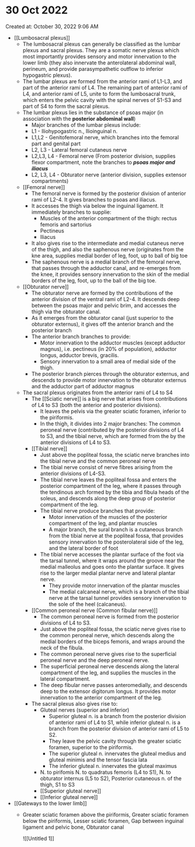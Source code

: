 # 30 Oct 2022

Created at: October 30, 2022 9:06 AM

- [[Lumbosacral plexus]]
    - The lumbosacral plexus can generally be classified as the lumbar plexus and sacral plexus. They are a somatic nerve plexus which most importantly provides sensory and motor innervation to the lower limb (they also innervate the anterolateral abdominal wall, perineum, and provide parasympathetic outflow to inferior hypogastric plexus).
    - The lumbar plexus are formed from the anterior rami of L1-L3, and part of the anterior rami of L4. The remaining part of anterior rami of L4, and anterior rami of L5, unite to form the lumbosacral trunk, which enters the pelvic cavity with the spinal nerves of S1-S3 and part of S4 to form the sacral plexus.
    - The lumbar plexus lies in the substance of psoas major (in association with the ******************posterior abdominal wall******************)
        - Major branches of the lumbar plexus include:
        - L1 - Iliohypogastric n., Ilioinguinal n.
        - L1,L2 - Genitofemoral nerve, which branches into the femoral part and genital part
        - L2, L3 - Lateral femoral cutaneus nerve
        - L2,L3, L4 - Femoral nerve (From posterior division, supplies flexor compartment, note the branches to ***********************psoas major and iliacus***********************
        - L2, L3, L4 - Obturator nerve (anterior division, supplies extensor compartments)
    - [[Femoral nerve]]
        - The femoral nerve is formed by the posterior division of anterior rami of L2-4. It gives branches to psoas and iliacus.
        - It accesses the thigh via below the inguinal ligament. It immediately branches to supplie:
            - Muscles of the anterior compartment of the thigh: rectus femoris and sartorius
            - Pectineus
            - Iliacus
        - It also gives rise to the intermediate and medial cutaneus nerve of the thigh, and also the saphenous nerve (originates from the kne area, supplies medial border of leg, foot, up to ball of big toe
        - The saphenous nerve is a medial branch of the femoral nerve, that passes through the adductor canal, and re-emerges from the knee, it provides sensory innervation to the skin of the medial borders of the leg, foot, up to the ball of the big toe.
    - [[Obturator nerve]]
        - The obturator nerve are formed by the contributions of the anterior division of the ventral rami of L2-4. It descends deep between the psoas major and pelvic brim, and accesses the thigh via the obturator canal.
        - As it emerges from the obturator canal (just superior to the obturator externus), it gives off the anterior branch and the posterior branch
        - The anterior branch branches to provide:
            - Motor innervation to the adductor muscles (except adductor magnus), i.e. pectineus (in 20% of population), adductor longus, adductor brevis, gracilis.
            - Sensory innervation to a small area of medial side of the thigh.
        - The posterior branch pierces through the obturator externus, and descends to provide motor innervation to the obturator externus and the adductor part of adductor magnus
    - The sacral plexus originates from the anterior rami of L4 to S4
        - The [[Sciatic nerve]]  is a big nerve that arises from contributions of L4 to S3 (both the anterior and posterior divisions).
            - It leaves the pelvis via the greater sciatic foramen, inferior to the piriformis.
            - In the thigh, it divides into 2 major branches: The common peroneal nerve (contributed by the posterior divisions of L4 to S3, and the tibial nerve, which are formed from the by the anterior divisions of L4 to S3.
        - [[Tibial nerve]]
            - Just above the popliteal fossa, the sciatic nerve branches into the tibial nerve and the common peroneal nerve
            - The tibial nerve consist of nerve fibres arising from the anterior divisions of L4-S3.
            - The tibial nerve leaves the popliteal fossa and enters the posterior compartment of the leg, where it passes through the tendinous arch formed by the tibia and fibula heads of the soleus, and descends along the deep group of posterior compartment of the leg.
            - The tibial nerve produce branches that provide:
                - Motor innervation of the muscles of the posterior compartment of the leg, and plantar muscles
                - A major branch, the sural branch is a cutaneous branch from the tibial nerve at the popliteal fossa, that provides sensory innervation to the posterolateral side of the leg, and the lateral border of foot
            - The tibial nerve accesses the plantar surface of the foot via the tarsal tunnel,  where it wraps around the groove near the medial malleolus and goes onto the plantar surface. It gives rise to the larger medial plantar nerve and lateral plantar nerve.
                - They provide motor innervation of the plantar muscles
                - The medial calcaneal nerve, which is a branch of the tibial nerve at the tarsal tunnel provides sensory innervation to the sole of the heel (calcaneus).
        - [[Common peroneal nerve (Common fibular nerve)]]
            - The common peroneal nerve is formed from the posterior divisions of L4 to S3.
            - Just above the popliteal fossa, the sciatic nerve gives rise to the common peroneal nerve, which descends along the medial borders of the biceps femoris, and wraps around the neck of the fibula.
            - The common peroneal nerve gives rise to the superficial peroneal nerve and the deep peroneal nerve.
            - The superficial peroneal nerve descends along the lateral compartment of the leg, and supplies the muscles in the lateral compartment.
            - The deep fibular nerve passes anteromedially, and descends deep to the extensor digitorum longus. It provides motor innervation to the anterior compartment of the leg.
        - The sacral plexus also gives rise to:
            - Gluteal nerves (superior and inferior)
                - Superior gluteal n. is a branch from the posterior division of anterior rami of L4 to S1, while inferior gluteal n. is a branch from the posterior division of anterior rami of L5 to S2.
                - They leave the pelvic cavity through the greater sciatic foramen, superior to the piriformis.
                - The superior gluteal n. innervates the gluteal medius and gluteal minimis and the tensor fascia lata
                - The inferior gluteal n. innervates the gluteal maximus
            - N. to pirifomis N. to quadratus femoris (L4 to S1), N. to obturator internus (L5 to S2), Posterior cutaneous n. of the thigh, S1 to S3
            - [[Superior gluteal nerve]]
            - [[Inferior gluteal nerve]]
- [[Gateways to the lower limb]]
    - Greater sciatic foramen above the piriformis, Greater sciatic foramen below the piriformis, Lesser sciatic foramen, Gap between inguinal ligament and pelvic bone, Obturator canal
        
        ![[Untitled 1]]